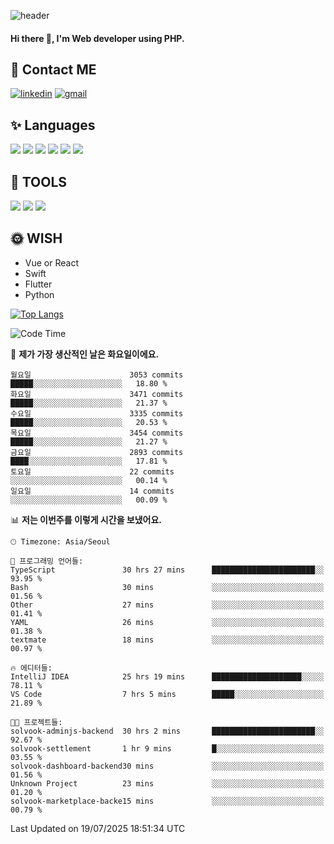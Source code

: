 ![header](https://capsule-render.vercel.app/api?type=waving&color=auto&height=300&section=header&text=Elin&fontSize=90&animation=twinkling)

#### Hi there 👋, I'm <b>Web developer</b> using PHP. ####

<!--
- 🔭 I’m currently working on Uniwill
- 🌱 I’m currently learning Vue or React or Python.
-->

<!---#### I am PHP developer --->

## 💌 Contact ME ###
[<img src='https://img.shields.io/badge/-EunjiKo-%230A66C2?style=flat-square&logo=LinkedIn&logoColor=white' alt='linkedin'>](https://www.linkedin.com/in/https://www.linkedin.com/in/eunji-ko-00a907164//)  [<img src='https://img.shields.io/badge/-einee214%40gmail.com-%23EA4335?style=flat-square&logo=Gmail&logoColor=white' alt='gmail'>](einee214@gmail.com)  


## ✨ Languages
<img src='https://img.shields.io/badge/-PHP-%23777BB4?style=for-the-badge&logo=PHP&logoColor=white'> <img src='https://img.shields.io/badge/-Laravel-%23FF2D20?style=for-the-badge&logo=Laravel&logoColor=white'> <img src='https://img.shields.io/badge/Jquery-%230769AD?style=for-the-badge&logo=Jquery&logoColor=white'> <img src='https://img.shields.io/badge/CSS3-%231572B6?style=for-the-badge&logo=CSS3&logoColor=white'> <img src='https://img.shields.io/badge/Bootstrap-%237952B3?style=for-the-badge&logo=Bootstrap&logoColor=white' > <img src='https://img.shields.io/badge/MySQL-%234479A1?style=for-the-badge&logo=MySQL&logoColor=white' >

## 🌷 TOOLS
<img src='https://img.shields.io/badge/PHPSTORM-%23000000?style=for-the-badge&logo=PhpStorm&logoColor=white' > <img src='https://img.shields.io/badge/GitLab-%23FCA121?style=for-the-badge&logo=GitLab&logoColor=white' > <img src='https://img.shields.io/badge/GitHub-%23181717?style=for-the-badge&logo=GitHub&logoColor=white'>


## 🌞 WISH
- Vue or React
- Swift
- Flutter
- Python


[![Top Langs](https://github-readme-stats.vercel.app/api/top-langs/?username=ein214&layout=compact)](https://github.com/anuraghazra/github-readme-stats)

<!--START_SECTION:waka-->
![Code Time](http://img.shields.io/badge/Code%20Time-4%2C325%20hrs%2015%20mins-blue)

📅 **제가 가장 생산적인 날은 화요일이에요.** 

```text
월요일                      3053 commits        █████░░░░░░░░░░░░░░░░░░░░   18.80 % 
화요일                      3471 commits        █████░░░░░░░░░░░░░░░░░░░░   21.37 % 
수요일                      3335 commits        █████░░░░░░░░░░░░░░░░░░░░   20.53 % 
목요일                      3454 commits        █████░░░░░░░░░░░░░░░░░░░░   21.27 % 
금요일                      2893 commits        ████░░░░░░░░░░░░░░░░░░░░░   17.81 % 
토요일                      22 commits          ░░░░░░░░░░░░░░░░░░░░░░░░░   00.14 % 
일요일                      14 commits          ░░░░░░░░░░░░░░░░░░░░░░░░░   00.09 % 
```


📊 **저는 이번주를 이렇게 시간을 보냈어요.** 

```text
🕑︎ Timezone: Asia/Seoul

💬 프로그래밍 언어들: 
TypeScript               30 hrs 27 mins      ███████████████████████░░   93.95 % 
Bash                     30 mins             ░░░░░░░░░░░░░░░░░░░░░░░░░   01.56 % 
Other                    27 mins             ░░░░░░░░░░░░░░░░░░░░░░░░░   01.41 % 
YAML                     26 mins             ░░░░░░░░░░░░░░░░░░░░░░░░░   01.38 % 
textmate                 18 mins             ░░░░░░░░░░░░░░░░░░░░░░░░░   00.97 % 

🔥 에디터들: 
IntelliJ IDEA            25 hrs 19 mins      ████████████████████░░░░░   78.11 % 
VS Code                  7 hrs 5 mins        █████░░░░░░░░░░░░░░░░░░░░   21.89 % 

🐱‍💻 프로젝트들: 
solvook-adminjs-backend  30 hrs 2 mins       ███████████████████████░░   92.67 % 
solvook-settlement       1 hr 9 mins         █░░░░░░░░░░░░░░░░░░░░░░░░   03.55 % 
solvook-dashboard-backend30 mins             ░░░░░░░░░░░░░░░░░░░░░░░░░   01.56 % 
Unknown Project          23 mins             ░░░░░░░░░░░░░░░░░░░░░░░░░   01.20 % 
solvook-marketplace-backe15 mins             ░░░░░░░░░░░░░░░░░░░░░░░░░   00.79 % 
```


 Last Updated on 19/07/2025 18:51:34 UTC
<!--END_SECTION:waka-->

<!---![GitHub stats](https://github-readme-stats.vercel.app/api?username=ein214&show_icons=true&theme=dracula)  --->



